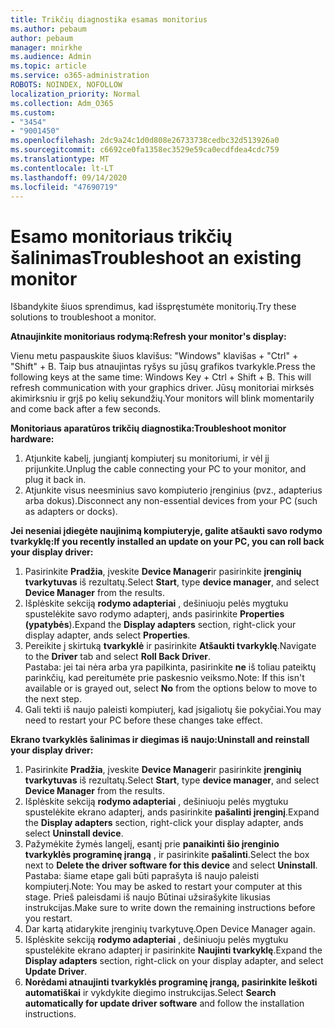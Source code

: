 ```yaml
---
title: Trikčių diagnostika esamas monitorius
ms.author: pebaum
author: pebaum
manager: mnirkhe
ms.audience: Admin
ms.topic: article
ms.service: o365-administration
ROBOTS: NOINDEX, NOFOLLOW
localization_priority: Normal
ms.collection: Adm_O365
ms.custom:
- "3454"
- "9001450"
ms.openlocfilehash: 2dc9a24c1d0d808e26733738cedbc32d513926a0
ms.sourcegitcommit: c6692ce0fa1358ec3529e59ca0ecdfdea4cdc759
ms.translationtype: MT
ms.contentlocale: lt-LT
ms.lasthandoff: 09/14/2020
ms.locfileid: "47690719"
---
```

# <a name="troubleshoot-an-existing-monitor"></a><span data-ttu-id="1dcc4-102">Esamo monitoriaus trikčių šalinimas</span><span class="sxs-lookup"><span data-stu-id="1dcc4-102">Troubleshoot an existing monitor</span></span>

<span data-ttu-id="1dcc4-103">Išbandykite šiuos sprendimus, kad išspręstumėte monitorių.</span><span class="sxs-lookup"><span data-stu-id="1dcc4-103">Try these solutions to troubleshoot a monitor.</span></span> 

<span data-ttu-id="1dcc4-104">**Atnaujinkite monitoriaus rodymą:**</span><span class="sxs-lookup"><span data-stu-id="1dcc4-104">**Refresh your monitor's display:**</span></span>

<span data-ttu-id="1dcc4-105">Vienu metu paspauskite šiuos klavišus: "Windows" klavišas + "Ctrl" + "Shift" + B. Taip bus atnaujintas ryšys su jūsų grafikos tvarkykle.</span><span class="sxs-lookup"><span data-stu-id="1dcc4-105">Press the following keys at the same time: Windows Key  + Ctrl + Shift + B. This will refresh communication with your graphics driver.</span></span> <span data-ttu-id="1dcc4-106">Jūsų monitoriai mirksės akimirksniu ir grįš po kelių sekundžių.</span><span class="sxs-lookup"><span data-stu-id="1dcc4-106">Your monitors will blink momentarily and come back after a few seconds.</span></span>

<span data-ttu-id="1dcc4-107">**Monitoriaus aparatūros trikčių diagnostika:**</span><span class="sxs-lookup"><span data-stu-id="1dcc4-107">**Troubleshoot monitor hardware:**</span></span>

1. <span data-ttu-id="1dcc4-108">Atjunkite kabelį, jungiantį kompiuterį su monitoriumi, ir vėl jį prijunkite.</span><span class="sxs-lookup"><span data-stu-id="1dcc4-108">Unplug the cable connecting your PC to your monitor, and plug it back in.</span></span>
2. <span data-ttu-id="1dcc4-109">Atjunkite visus neesminius savo kompiuterio įrenginius (pvz., adapterius arba dokus).</span><span class="sxs-lookup"><span data-stu-id="1dcc4-109">Disconnect any non-essential devices from your PC (such as adapters or docks).</span></span>

<span data-ttu-id="1dcc4-110">**Jei neseniai įdiegėte naujinimą kompiuteryje, galite atšaukti savo rodymo tvarkyklę:**</span><span class="sxs-lookup"><span data-stu-id="1dcc4-110">**If you recently installed an update on your PC, you can roll back your display driver:**</span></span>

1. <span data-ttu-id="1dcc4-111">Pasirinkite **Pradžia**, įveskite **Device Manager**ir pasirinkite **įrenginių tvarkytuvas** iš rezultatų.</span><span class="sxs-lookup"><span data-stu-id="1dcc4-111">Select **Start**, type **device manager**, and select **Device Manager** from the results.</span></span>
2. <span data-ttu-id="1dcc4-112">Išplėskite sekciją **rodymo adapteriai** , dešiniuoju pelės mygtuku spustelėkite savo rodymo adapterį, ands pasirinkite **Properties (ypatybės**).</span><span class="sxs-lookup"><span data-stu-id="1dcc4-112">Expand the **Display adapters** section, right-click your display adapter, ands select **Properties**.</span></span>
3. <span data-ttu-id="1dcc4-113">Pereikite į skirtuką **tvarkyklė** ir pasirinkite **Atšaukti tvarkyklę**.</span><span class="sxs-lookup"><span data-stu-id="1dcc4-113">Navigate to the **Driver** tab and select **Roll Back Driver**.</span></span> <br>
<span data-ttu-id="1dcc4-114">Pastaba: jei tai nėra arba yra papilkinta, pasirinkite **ne** iš toliau pateiktų parinkčių, kad pereitumėte prie paskesnio veiksmo.</span><span class="sxs-lookup"><span data-stu-id="1dcc4-114">Note: If this isn't available or is grayed out, select **No** from the options below to move to the next step.</span></span>
4. <span data-ttu-id="1dcc4-115">Gali tekti iš naujo paleisti kompiuterį, kad įsigaliotų šie pokyčiai.</span><span class="sxs-lookup"><span data-stu-id="1dcc4-115">You may need to restart your PC before these changes take effect.</span></span>

<span data-ttu-id="1dcc4-116">**Ekrano tvarkyklės šalinimas ir diegimas iš naujo:**</span><span class="sxs-lookup"><span data-stu-id="1dcc4-116">**Uninstall and reinstall your display driver:**</span></span>

1. <span data-ttu-id="1dcc4-117">Pasirinkite **Pradžia**, įveskite **Device Manager**ir pasirinkite **įrenginių tvarkytuvas** iš rezultatų.</span><span class="sxs-lookup"><span data-stu-id="1dcc4-117">Select **Start**, type **device manager**, and select **Device Manager** from the results.</span></span>
2. <span data-ttu-id="1dcc4-118">Išplėskite sekciją **rodymo adapteriai** , dešiniuoju pelės mygtuku spustelėkite ekrano adapterį, ands pasirinkite **pašalinti įrenginį**.</span><span class="sxs-lookup"><span data-stu-id="1dcc4-118">Expand the **Display adapters** section, right-click your display adapter, ands select **Uninstall device**.</span></span> 
3. <span data-ttu-id="1dcc4-119">Pažymėkite žymės langelį, esantį prie **panaikinti šio įrenginio tvarkyklės programinę įrangą** , ir pasirinkite **pašalinti**.</span><span class="sxs-lookup"><span data-stu-id="1dcc4-119">Select the box next to **Delete the driver software for this device** and select **Uninstall**.</span></span><br>
<span data-ttu-id="1dcc4-120">Pastaba: šiame etape gali būti paprašyta iš naujo paleisti kompiuterį.</span><span class="sxs-lookup"><span data-stu-id="1dcc4-120">Note: You may be asked to restart your computer at this stage.</span></span> <span data-ttu-id="1dcc4-121">Prieš paleisdami iš naujo Būtinai užsirašykite likusias instrukcijas.</span><span class="sxs-lookup"><span data-stu-id="1dcc4-121">Make sure to write down the remaining instructions before you restart.</span></span>
4. <span data-ttu-id="1dcc4-122">Dar kartą atidarykite įrenginių tvarkytuvę.</span><span class="sxs-lookup"><span data-stu-id="1dcc4-122">Open Device Manager again.</span></span>
5. <span data-ttu-id="1dcc4-123">Išplėskite sekciją **rodymo adapteriai** , dešiniuoju pelės mygtuku spustelėkite ekrano adapterį ir pasirinkite **Naujinti tvarkyklę**.</span><span class="sxs-lookup"><span data-stu-id="1dcc4-123">Expand the **Display adapters** section, right-click on your display adapter, and select **Update Driver**.</span></span>
6. <span data-ttu-id="1dcc4-124">**Norėdami atnaujinti tvarkyklės programinę įrangą, pasirinkite Ieškoti automatiškai** ir vykdykite diegimo instrukcijas.</span><span class="sxs-lookup"><span data-stu-id="1dcc4-124">Select **Search automatically for update driver software** and follow the installation instructions.</span></span>